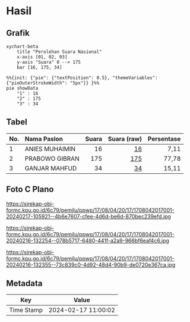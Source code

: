 # Hasil

## Grafik

```mermaid
xychart-beta
    title "Perolehan Suara Nasional"
    x-axis [01, 02, 03]
    y-axis "Suara" 0 --> 175
    bar [16, 175, 34]
```

```mermaid
%%{init: {"pie": {"textPosition": 0.5}, "themeVariables": {"pieOuterStrokeWidth": "5px"}} }%%
pie showData
    "1" : 16
    "2" : 175
    "3" : 34
```

## Tabel

| No. | Nama Paslon    | Suara | Suara (raw) | Persentase |
|:--- |:-------------- | -----:| -----------:| ----------:|
| 1   | ANIES MUHAIMIN | 16    | [16][p-1]   | 7,11       |
| 2   | PRABOWO GIBRAN | 175   | [175][p-2]  | 77,78      |
| 3   | GANJAR MAHFUD  | 34    | [34][p-3]   | 15,11      |


[p-1]: https://github.com/gigit-pemilu/pemilu-2024/blob/main/pilpres/hitung-suara/sub/17-bengkulu/sub/08-kepahiang/sub/04-kepahiang/sub/2017-pagar-gunung/sub/001-tps/sub/paslon-1.txt
[p-2]: https://github.com/gigit-pemilu/pemilu-2024/blob/main/pilpres/hitung-suara/sub/17-bengkulu/sub/08-kepahiang/sub/04-kepahiang/sub/2017-pagar-gunung/sub/001-tps/sub/paslon-2.txt
[p-3]: https://github.com/gigit-pemilu/pemilu-2024/blob/main/pilpres/hitung-suara/sub/17-bengkulu/sub/08-kepahiang/sub/04-kepahiang/sub/2017-pagar-gunung/sub/001-tps/sub/paslon-3.txt

## Foto C Plano

https://sirekap-obj-formc.kpu.go.id/6c79/pemilu/ppwp/17/08/04/20/17/1708042017001-20240217-105921--4b6e7607-cfee-4d6d-be6d-870bec239efd.jpg

https://sirekap-obj-formc.kpu.go.id/6c79/pemilu/ppwp/17/08/04/20/17/1708042017001-20240216-132254--078b5717-6480-441f-a2a9-966bf6eaf4c6.jpg

https://sirekap-obj-formc.kpu.go.id/6c79/pemilu/ppwp/17/08/04/20/17/1708042017001-20240216-132355--73c839c0-4d92-48d4-90b9-de0720e367ca.jpg


## Metadata

| Key        | Value               |
| ---------- | ------------------- |
| Time Stamp | 2024-02-17 11:00:02 |



